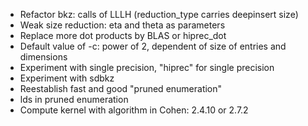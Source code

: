 - Refactor bkz: calls of LLLH (reduction_type carries deepinsert size)
- Weak size reduction: eta and theta as parameters
- Replace more dot products by BLAS or hiprec_dot
- Default value of -c: power of 2, dependent of size of entries and dimensions
- Experiment with single precision, "hiprec" for single precision
- Experiment with sdbkz
- Reestablish fast and good "pruned enumeration"
- lds in pruned enumeration
- Compute kernel with algorithm in Cohen: 2.4.10 or 2.7.2

